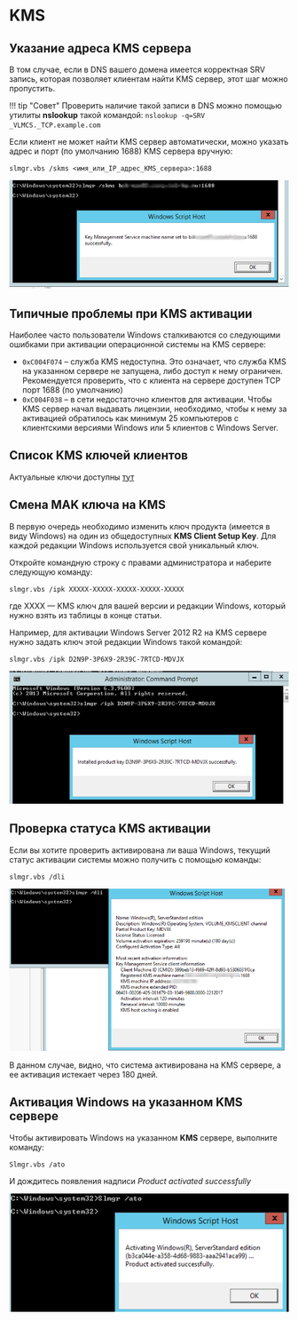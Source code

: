 # KMS

## Указание адреса KMS сервера

В том случае, если в DNS вашего домена имеется корректная SRV запись, которая позволяет клиентам найти KMS сервер, этот шаг можно пропустить.

!!! tip "Совет" 
    Проверить наличие такой записи в DNS можно помощью утилиты **nslookup** такой командой: `nslookup -q=SRV _VLMCS._TCP.example.com`

Если клиент не может найти KMS сервер автоматически, можно указать адрес и порт (по умолчанию 1688) KMS сервера вручную:
```
slmgr.vbs /skms <имя_или_IP_адрес_KMS_сервера>:1688
```

![](../../../images/software/win-desk-kms1.jpg)

## Типичные проблемы при KMS активации

Наиболее часто пользователи Windows сталкиваются со следующими ошибками при активации операционной системы на KMS сервере:

-   `0xC004F074` – служба KMS недоступна. Это означает, что служба KMS на указанном сервере не запущена, либо доступ к нему ограничен. Рекомендуется проверить, что с клиента на сервере доступен TCP порт 1688 (по умолчанию)
-   `0xC004F038` – в сети недостаточно клиентов для активации. Чтобы KMS сервер начал выдавать лицензии, необходимо, чтобы к нему за активацией обратилось как минимум 25 компьютеров с клиентскими версиями Windows или 5 клиентов с Windows Server.

## Список KMS ключей клиентов

Актуальные ключи доступны [тут](https://docs.microsoft.com/ru-ru/windows-server/get-started/kms-client-activation-keys#generic-volume-license-keys-gvlk)

## Смена MAK ключа на KMS

В первую очередь необходимо изменить ключ продукта (имеется в виду Windows) на один из общедоступных **KMS Client Setup Key**. Для каждой редакции Windows используется свой уникальный ключ.

Откройте командную строку с правами администратора и наберите следующую команду:
```
slmgr.vbs /ipk XXXXX-XXXXX-XXXXX-XXXXX-XXXXX
```
где XXXX — KMS ключ для вашей версии и редакции Windows, который нужно взять из таблицы в конце статьи.

Например, для активации Windows Server 2012 R2 на KMS сервере нужно задать ключ этой редакции Windows такой командой:
```
slmgr.vbs /ipk D2N9P-3P6X9-2R39C-7RTCD-MDVJX
```
![](../../../images/software/win-desk-kms2.png)

## Проверка статуса KMS активации

Если вы хотите проверить активирована ли ваша Windows, текущий статус активации системы можно получить с помощью команды:
```
slmgr.vbs /dli
```
![](../../../images/software/win-desk-kms3.png)

В данном случае, видно, что система активирована на KMS сервере, а ее активация истекает через 180 дней.

## Активация Windows на указанном KMS сервере

Чтобы активировать Windows на указанном **KMS** сервере, выполните команду:
```
Slmgr.vbs /ato
```
И дождитесь появления надписи *Product activated successfully*

![](../../../images/software/win-desk-kms4.png)